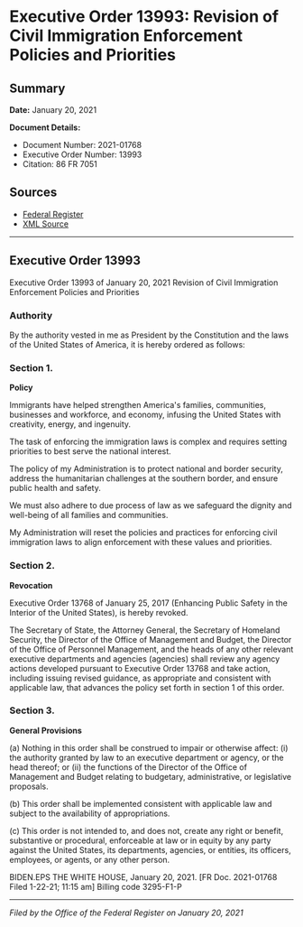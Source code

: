 # Executive Order 13993: Revision of Civil Immigration Enforcement Policies and Priorities

## Summary

**Date:** January 20, 2021

**Document Details:**
- Document Number: 2021-01768
- Executive Order Number: 13993
- Citation: 86 FR 7051

## Sources
- [Federal Register](https://www.federalregister.gov/documents/2021/01/25/2021-01768/revision-of-civil-immigration-enforcement-policies-and-priorities)
- [XML Source](https://www.federalregister.gov/documents/full_text/xml/2021/01/25/2021-01768.xml)

---

## Executive Order 13993

Executive Order 13993 of January 20, 2021
Revision of Civil Immigration Enforcement Policies and Priorities
### Authority

By the authority vested in me as President by the Constitution and the laws of the United States of America, it is hereby ordered as follows:
### Section 1.

**Policy**

Immigrants have helped strengthen America's families, communities, businesses and workforce, and economy, infusing the United States with creativity, energy, and ingenuity.

The task of enforcing the immigration laws is complex and requires setting priorities to best serve the national interest.

The policy of my Administration is to protect national and border security, address the humanitarian challenges at the southern border, and ensure public health and safety.

We must also adhere to due process of law as we safeguard the dignity and well-being of all families and communities.

My Administration will reset the policies and practices for enforcing civil immigration laws to align enforcement with these values and priorities.
### Section 2.

**Revocation**

Executive Order 13768 of January 25, 2017 (Enhancing Public Safety in the Interior of the United States), is hereby revoked.

The Secretary of State, the Attorney General, the Secretary of Homeland Security, the Director of the Office of Management and Budget, the Director of the Office of Personnel Management, and the heads of any other relevant executive departments and agencies (agencies) shall review any agency actions developed pursuant to Executive Order 13768 and take action, including issuing revised guidance, as appropriate and consistent with applicable law, that advances the policy set forth in section 1 of this order.
### Section 3.

**General Provisions**

(a) Nothing in this order shall be construed to impair or otherwise affect:
    (i) the authority granted by law to an executive department or agency, or the head thereof; or
    (ii) the functions of the Director of the Office of Management and Budget relating to budgetary, administrative, or legislative proposals.

(b) This order shall be implemented consistent with applicable law and subject to the availability of appropriations.

(c) This order is not intended to, and does not, create any right or benefit, substantive or procedural, enforceable at law or in equity by any party against the United States, its departments, agencies, or entities, its officers, employees, or agents, or any other person.

BIDEN.EPS
THE WHITE HOUSE,
January 20, 2021.
[FR Doc. 2021-01768 
Filed 1-22-21; 11:15 am]
Billing code 3295-F1-P

---

*Filed by the Office of the Federal Register on January 20, 2021*
